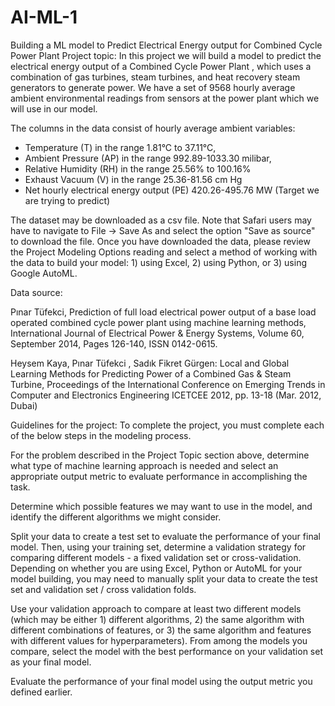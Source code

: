 # AI-ML-1
Building a ML model to Predict Electrical Energy output for Combined Cycle Power Plant
Project topic:
In this project we will build a model to predict the electrical energy output of a 
Combined Cycle Power Plant
, which uses a combination of gas turbines, steam turbines, and heat recovery steam generators to generate power.  We have a set of 9568 hourly average ambient environmental readings from sensors at the power plant which we will use in our model.

The columns in the data consist of hourly average ambient variables:
- Temperature (T) in the range 1.81°C to 37.11°C,
- Ambient Pressure (AP) in the range 992.89-1033.30 milibar,
- Relative Humidity (RH) in the range 25.56% to 100.16%
- Exhaust Vacuum (V) in the range 25.36-81.56 cm Hg
- Net hourly electrical energy output (PE) 420.26-495.76 MW (Target we are trying to predict)

The 
dataset 
may be downloaded as a csv file.  Note that Safari users may have to navigate to File -> Save As and select the option "Save as source" to download the file.  Once you have downloaded the data, please review the Project Modeling Options reading and select a method of working with the data to build your model: 1) using Excel, 2) using Python, or 3) using Google AutoML.

Data source:

Pınar Tüfekci, Prediction of full load electrical power output of a base load operated combined cycle power plant using machine learning methods, International Journal of Electrical Power & Energy Systems, Volume 60, September 2014, Pages 126-140, ISSN 0142-0615.

Heysem Kaya, Pınar Tüfekci , Sadık Fikret Gürgen: Local and Global Learning Methods for Predicting Power of a Combined Gas & Steam Turbine, Proceedings of the International Conference on Emerging Trends in Computer and Electronics Engineering ICETCEE 2012, pp. 13-18 (Mar. 2012, Dubai)

Guidelines for the project:
To complete the project, you must complete each of the below steps in the modeling process.  

For the problem described in the Project Topic section above, determine what type of machine learning approach is needed and select an appropriate output metric to evaluate performance in accomplishing the task.

Determine which possible features we may want to use in the model, and identify the different algorithms we might consider.

Split your data to create a test set to evaluate the performance of your final model.  Then, using your training set, determine a validation strategy for comparing different models - a fixed validation set or cross-validation.  Depending on whether you are using Excel, Python or AutoML for your model building, you may need to manually split your data to create the test set and validation set / cross validation folds.

Use your validation approach to compare at least two different models (which may be either 1) different algorithms, 2) the same algorithm with different combinations of features, or 3) the same algorithm and features with different values for hyperparameters).  From among the models you compare, select the model with the best performance on your validation set as your final model.

Evaluate the performance of your final model using the output metric you defined earlier.  
